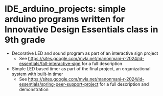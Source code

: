 # IDE_arduino_projects: simple arduino programs written for Innovative Design Essentials class in 9th grade
* Decorative LED and sound program as part of an interactive sign project
  * See https://sites.google.com/mvla.net/manonmani-r-2024/id-essentials/fall-interactive-sign for a full description
* Simple LED based timer as part of the final project, an organizational system with built-in timer
  * See https://sites.google.com/mvla.net/manonmani-r-2024/id-essentials/spring-peer-support-project for a full description and demonstration
